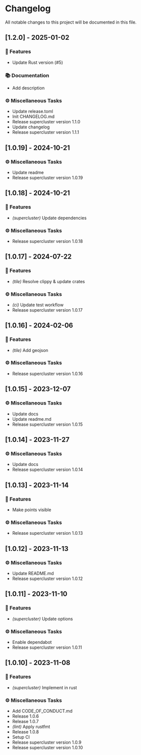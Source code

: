 # Changelog

All notable changes to this project will be documented in this file.

## [1.2.0] - 2025-01-02

### 🚀 Features

- Update Rust version (#5)

### 📚 Documentation

- Add description

### ⚙️ Miscellaneous Tasks

- Update release.toml
- Init CHANGELOG.md
- Release supercluster version 1.1.0
- Update changelog
- Release supercluster version 1.1.1

## [1.0.19] - 2024-10-21

### ⚙️ Miscellaneous Tasks

- Update readme
- Release supercluster version 1.0.19

## [1.0.18] - 2024-10-21

### 🚀 Features

- *(supercluster)* Update dependencies

### ⚙️ Miscellaneous Tasks

- Release supercluster version 1.0.18

## [1.0.17] - 2024-07-22

### 🚀 Features

- *(tile)* Resolve clippy & update crates

### ⚙️ Miscellaneous Tasks

- *(ci)* Update test workflow
- Release supercluster version 1.0.17

## [1.0.16] - 2024-02-06

### 🚀 Features

- *(tile)* Add geojson

### ⚙️ Miscellaneous Tasks

- Release supercluster version 1.0.16

## [1.0.15] - 2023-12-07

### ⚙️ Miscellaneous Tasks

- Update docs
- Update readme.md
- Release supercluster version 1.0.15

## [1.0.14] - 2023-11-27

### ⚙️ Miscellaneous Tasks

- Update docs
- Release supercluster version 1.0.14

## [1.0.13] - 2023-11-14

### 🚀 Features

- Make points visible

### ⚙️ Miscellaneous Tasks

- Release supercluster version 1.0.13

## [1.0.12] - 2023-11-13

### ⚙️ Miscellaneous Tasks

- Update README.md
- Release supercluster version 1.0.12

## [1.0.11] - 2023-11-10

### 🚀 Features

- *(supercluster)* Update options

### ⚙️ Miscellaneous Tasks

- Enable dependabot
- Release supercluster version 1.0.11

## [1.0.10] - 2023-11-08

### 🚀 Features

- *(supercluster)* Implement in rust

### ⚙️ Miscellaneous Tasks

- Add CODE_OF_CONDUCT.md
- Release 1.0.6
- Release 1.0.7
- *(lint)* Apply rustfmt
- Release 1.0.8
- Setup CI
- Release supercluster version 1.0.9
- Release supercluster version 1.0.10

<!-- generated by git-cliff -->
